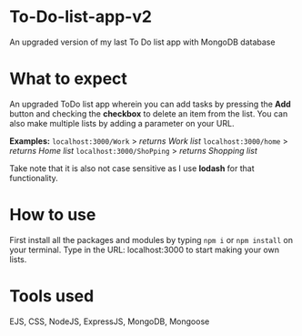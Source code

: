 # To-Do-list-app-v2
An upgraded version of my last To Do list app with MongoDB database

# What to expect
An upgraded ToDo list app wherein you can add tasks by pressing the **Add** button and checking the **checkbox** to delete an item from the list. You can also make multiple lists by adding a parameter on your URL.

**Examples:** `localhost:3000/Work` > *returns Work list*
`localhost:3000/home` > *returns Home list*
`localhost:3000/ShoPping` > *returns Shopping list*

Take note that it is also not case sensitive as I use **lodash** for that functionality.

# How to use
First install all the packages and modules by typing `npm i` or `npm install` on your terminal. 
Type in the URL: localhost:3000 to start making your own lists.

# Tools used
EJS, CSS, NodeJS, ExpressJS, MongoDB, Mongoose
